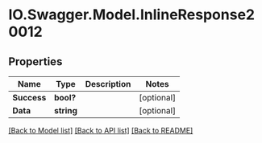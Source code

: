 # IO.Swagger.Model.InlineResponse20012
## Properties

Name | Type | Description | Notes
------------ | ------------- | ------------- | -------------
**Success** | **bool?** |  | [optional] 
**Data** | **string** |  | [optional] 

[[Back to Model list]](../README.md#documentation-for-models) [[Back to API list]](../README.md#documentation-for-api-endpoints) [[Back to README]](../README.md)

